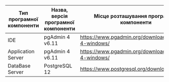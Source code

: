 |Тип програмної компоненти|Назва, версія програмної компоненти| Місце розташування програмної компоненти|
|-------------------------|-----------------------------------|-----------------------------------------|
|IDE|pgAdmin 4 v6.11 | https://www.pgadmin.org/download/pgadmin-4-windows/|
|Application Server|pgAdmin 4 v6.11|https://www.pgadmin.org/download/pgadmin-4-windows/|
|DataBase Server|PostgreSQL 12|https://www.postgresql.org/download/|
